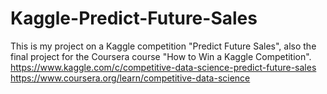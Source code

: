 # Kaggle-Predict-Future-Sales

This is my project on a Kaggle competition "Predict Future Sales", also the final project for the Coursera course "How to Win a Kaggle Competition". <br>
https://www.kaggle.com/c/competitive-data-science-predict-future-sales <br>
https://www.coursera.org/learn/competitive-data-science
